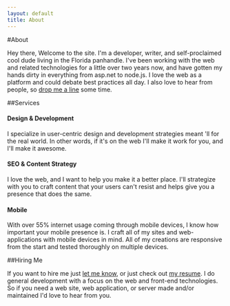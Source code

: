 ```yaml
---
layout: default
title: About
---
```


#About

Hey there, Welcome to the site. I'm a developer, writer, and self-proclaimed
cool dude living in the Florida panhandle. I've been working with the web and
related technologies for a little over two years now, and have gotten my hands 
dirty in everything from asp.net to node.js. I love the web as a platform 
and could debate best practices all day. I also love to hear from people, so
[drop me a line](/contact.html) some time.


##Services

#### Design &amp; Development
I specialize in user-centric design and development strategies meant 
'll for the real world. In other words, if it's on the web I'll make it 
work for you, and I'll make it awesome.

#### SEO &amp; Content Strategy
I love the web, and I want to help you make it a better place. I'll 
strategize with you to craft content that your users can't resist and 
helps give you a presence that does the same.

#### Mobile
With over 55% internet usage coming through mobile devices, I know 
how important your mobile presence is. I craft all of my sites and 
web-applications with mobile devices in mind. All of my creations are 
responsive from the start and tested thoroughly on multiple devices.


##Hiring Me

If you want to hire me just [let me know](/contact.html), or just check out 
[my resume](/resume.html). I do general development with a focus on the web
and front-end technologies. So if you need a web site, web application, or 
server made and/or maintained I'd love to hear from you.
